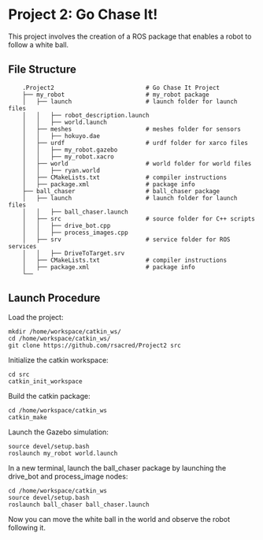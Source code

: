 # Project 2: Go Chase It!

This project involves the creation of a ROS package that enables a robot to follow a white ball.


## File Structure
```
    .Project2                          # Go Chase It Project
    ├── my_robot                       # my_robot package                   
    │   ├── launch                     # launch folder for launch files   
    │   │   ├── robot_description.launch
    │   │   ├── world.launch
    │   ├── meshes                     # meshes folder for sensors
    │   │   ├── hokuyo.dae
    │   ├── urdf                       # urdf folder for xarco files
    │   │   ├── my_robot.gazebo
    │   │   ├── my_robot.xacro
    │   ├── world                      # world folder for world files
    │   │   ├── ryan.world
    │   ├── CMakeLists.txt             # compiler instructions
    │   ├── package.xml                # package info
    ├── ball_chaser                    # ball_chaser package                   
    │   ├── launch                     # launch folder for launch files   
    │   │   ├── ball_chaser.launch
    │   ├── src                        # source folder for C++ scripts
    │   │   ├── drive_bot.cpp
    │   │   ├── process_images.cpp
    │   ├── srv                        # service folder for ROS services
    │   │   ├── DriveToTarget.srv
    │   ├── CMakeLists.txt             # compiler instructions
    │   ├── package.xml                # package info                  
    └──   
```
## Launch Procedure

Load the project:
```
mkdir /home/workspace/catkin_ws/
cd /home/workspace/catkin_ws/
git clone https://github.com/rsacred/Project2 src
```

Initialize the catkin workspace:
```
cd src
catkin_init_workspace
```

Build the catkin package:
```
cd /home/workspace/catkin_ws
catkin_make
```

Launch the Gazebo simulation:
```
source devel/setup.bash
roslaunch my_robot world.launch
```

In a new terminal, launch the ball_chaser package by launching the drive_bot and process_image nodes:
```
cd /home/workspace/catkin_ws
source devel/setup.bash
roslaunch ball_chaser ball_chaser.launch
```

Now you can move the white ball in the world and observe the robot following it.
